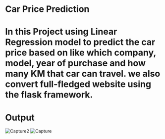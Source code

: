 # Car Price Prediction

# In this Project using Linear Regression model to predict the car price based on like which company, model, year of purchase and how many KM that car can travel. we also convert full-fledged website using the flask framework.

# Output
![Capture2](https://github.com/sikandarnishad/Car_Price_Prediction/assets/109888740/d356e28c-fad7-49d2-b31b-0a8ffedba404)
![Capture](https://github.com/sikandarnishad/Car_Price_Prediction/assets/109888740/9e00e47b-3b23-48af-bf89-067475fa8f48)
